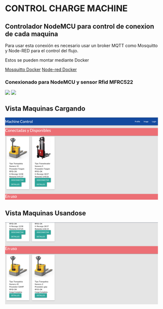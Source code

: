 <h1>CONTROL CHARGE MACHINE</h1>

<h2>Controlador NodeMCU para control de conexion de cada maquina</h2>
<p>Para usar esta conexión es necesario usar un broker MQTT como Mosquitto y Node-RED para el control del flujo.</p>
<p>Estos se pueden montar mediante Docker</p>
<a href="https://hub.docker.com/_/eclipse-mosquitto">Mosquitto Docker</a>
<a href="https://hub.docker.com/r/nodered/node-red-docker">Node-red Docker</a>

<h3>Conexionado para NodeMCU y sensor Rfid MFRC522</h3>
<img src="https://cdn.instructables.com/FX4/GP96/J48Q18RQ/FX4GP96J48Q18RQ.LARGE.jpg?auto=webp&frame=1&crop=3:2&width=832&fit=bounds"/>
<img src="https://cdn.instructables.com/FZX/IY9U/J48Q0Z0I/FZXIY9UJ48Q0Z0I.LARGE.jpg?auto=webp&frame=1&crop=3:2&fit=bounds"/>


<h2>Vista Maquinas Cargando</h2>
<img src="Charge_Machine.png"/>


<h2>Vista Maquinas Usandose</h2>
<img src="Use_Machine.png"/>
